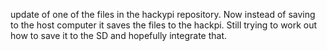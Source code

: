update of one of the files in the hackypi repository.  Now instead of saving to the host computer it saves the files to the hackpi.  Still trying to work out how to save it to the SD and hopefully integrate that.

